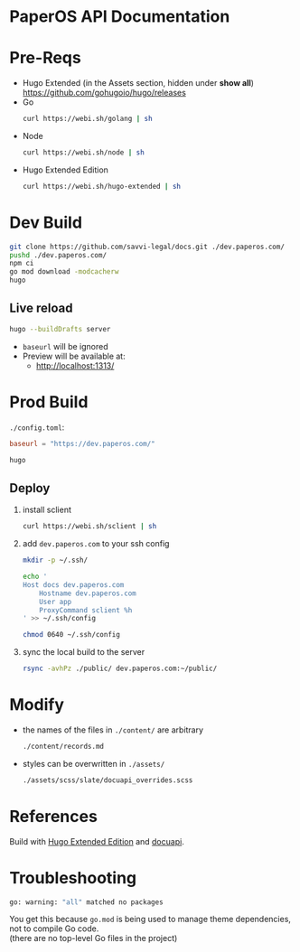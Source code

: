 # PaperOS API Documentation

# Pre-Reqs

-   Hugo Extended (in the Assets section, hidden under **show all**) \
    <https://github.com/gohugoio/hugo/releases>
-   Go
    ```sh
    curl https://webi.sh/golang | sh
    ```
-   Node
    ```sh
    curl https://webi.sh/node | sh
    ```
-   Hugo Extended Edition
    ```sh
    curl https://webi.sh/hugo-extended | sh
    ```

# Dev Build

```sh
git clone https://github.com/savvi-legal/docs.git ./dev.paperos.com/
pushd ./dev.paperos.com/
npm ci
go mod download -modcacherw
hugo
```

## Live reload

```sh
hugo --buildDrafts server
```

-   `baseurl` will be ignored
-   Preview will be available at:
    -   <http://localhost:1313/>

# Prod Build

`./config.toml`:

```toml
baseurl = "https://dev.paperos.com/"
```

```sh
hugo
```

## Deploy

1. install sclient
    ```sh
    curl https://webi.sh/sclient | sh
    ```
2. add `dev.paperos.com` to your ssh config

    ```sh
    mkdir -p ~/.ssh/

    echo '
    Host docs dev.paperos.com
        Hostname dev.paperos.com
        User app
        ProxyCommand sclient %h
    ' >> ~/.ssh/config

    chmod 0640 ~/.ssh/config
    ```

3. sync the local build to the server
    ```sh
    rsync -avhPz ./public/ dev.paperos.com:~/public/
    ```

# Modify

-   the names of the files in `./content/` are arbitrary
    ```sh
    ./content/records.md
    ```
-   styles can be overwritten in `./assets/`
    ```sh
    ./assets/scss/slate/docuapi_overrides.scss
    ```

# References

Build with [Hugo Extended Edition](https://webinstall.dev/hugo-extended) and [docuapi](https://github.com/bep/docuapi).

# Troubleshooting

```sh
go: warning: "all" matched no packages
```

You get this because `go.mod` is being used to manage theme dependencies, not to compile Go code. \
(there are no top-level Go files in the project)
